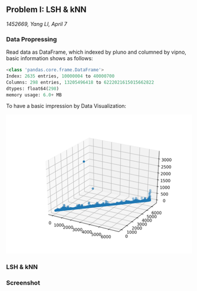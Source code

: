 ## Problem I: LSH & kNN

*1452669, Yang LI, April 7* 

### Data Propressing

Read data as DataFrame, which indexed by pluno and columned by vipno, basic information shows as follows:

```python
<class 'pandas.core.frame.DataFrame'>
Index: 2635 entries, 10000004 to 40000700
Columns: 298 entries, 13205496418 to 6222021615015662822
dtypes: float64(298)
memory usage: 6.0+ MB
```

To have a basic impression by Data Visualization:

![raw](../res/raw.jpg)

### LSH & kNN





### Screenshot











